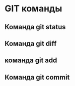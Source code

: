 # GIT команды

## Команда git status



## Команда git diff

## команда git add

## Команда git commit